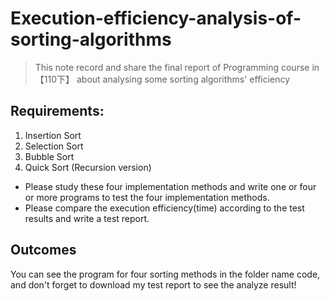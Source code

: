 # Execution-efficiency-analysis-of-sorting-algorithms
> This note record and share the final report of Programming course in 【110下】 about analysing some sorting algorithms' efficiency
## Requirements:
1. Insertion Sort
2. Selection Sort
3. Bubble Sort
4. Quick Sort (Recursion version)
* Please study these four implementation methods and write one or four or more programs to test the four implementation methods.
* Please compare the execution efficiency(time) according to the test results and write a test report.
## Outcomes
You can see the program for four sorting methods in the folder name code, and don't forget to download my test report to see the analyze result!

